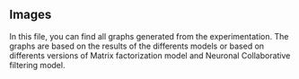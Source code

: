 ## Images

In this file, you can find all graphs generated from the experimentation. The graphs are based on the results of the differents models or based on differents versions of Matrix factorization model and Neuronal Collaborative filtering model.